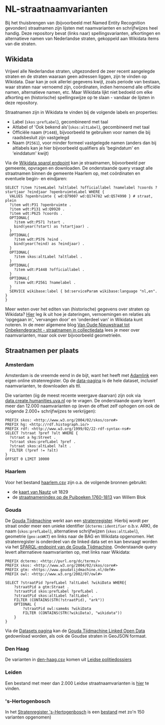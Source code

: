 # NL-straatnaamvarianten

Bij het thuisbrengen van (bijvoorbeeld met Named Entity Recognition gevonden) straatnamen zijn lijsten met naamvarianten en schrijfwijzes heel handig. Deze repository bevat (links naar) spellingsvarianten, afkortingen en alternatieve namen van Nederlandse straten, gekoppeld aan Wikidata items van die straten.

## Wikidata

Vrijwel alle Nederlandse straten, uitgezonderd de zeer recent aangelegde straten en de straten waaraan geen adressen liggen, zijn te vinden op Wikidata. Daar kan je ook allerlei gegevens kwijt, zoals periode van bestaan, waar straten naar vernoemd zijn, coördinaten, indien hernoemd alle officiële namen, alternatieve namen,  etc. Maar Wikidata lijkt niet bedoeld om elke afkorting en (historische) spellingswijze op te slaan - vandaar de lijsten in deze repository.

Straatnamen zijn in Wikidata te vinden bij de volgende labels en properties:

- Label (`skos:prefLabel`), gecombineerd met taal
- Altlabel of 'Ook bekend als'(`skos:altLabel`), gecombineerd met taal
- Officiële naam (`P1448`), bijvoorbeeld te gebruiken voor namen die bij raadsbesluit zijn vastgelegd
- Naam (`P2561`), voor minder formeel vastgelegde namen (anders dan bij altlabels kan je hier bijvoorbeeld qualifiers als 'begindatum' en 'einddatum' kwijt)

Via de [Wikidata sparql endpoint](https://query.wikidata.org/) kan je straatnamen, bijvoorbeeld per gemeente, opvragen en downloaden. De onderstaande query vraagt alle straatnamen binnen de gemeente Haarlem op, met coördinaten en eventuele begin- en eindjaren:

```
SELECT ?item ?itemLabel ?altlabel ?officiallabel ?namelabel ?coords ?startjaar ?eindjaar ?openbruimteLabel WHERE {
  VALUES ?openbruimte { wd:Q79007 wd:Q174782 wd:Q574990 } # straat, plein
  ?item wdt:P31 ?openbruimte .
  ?item wdt:P131 wd:Q9920 .
  ?item wdt:P625 ?coords .
  OPTIONAL{
    ?item wdt:P571 ?start .
    bind(year(?start) as ?startjaar) .
  }
  OPTIONAL{
    ?item wdt:P576 ?eind .
    bind(year(?eind) as ?eindjaar) .
  }
  OPTIONAL{
    ?item skos:altLabel ?altlabel .
  }
  OPTIONAL{
    ?item wdt:P1448 ?officiallabel .
  }
  OPTIONAL{
    ?item wdt:P2561 ?namelabel .
  }
  SERVICE wikibase:label { bd:serviceParam wikibase:language "nl,en". }
}

```

Meer weten over het editen van (historische) gegevens over straten op Wikidata? [Hier](https://github.com/mmmenno/linked-elo/tree/master/straten) leg ik uit hoe je dateringen, vernoemingen en relaties als 'opgegaan in', 'vervangen door' en 'onderdeel van' in Wikidata kunt noteren. In de meer algemene blog [Van Oude Nieuwstraat tot Onbekendegracht - straatnamen in collectiedata](http://islandsofmeaning.nl/straten-in-collecties/) lees je meer over naamvarianten, maar ook over bijvoorbeeld geometrieën.

## Straatnamen per plaats

### Amsterdam

Amsterdam is de vreemde eend in de bijt, want het heeft met [Adamlink](https://adamlink.nl/geo/streets/list) een eigen online stratenregister. Op de [data-pagina](https://adamlink.nl/data) is de hele dataset, inclusief naamvarianten, te downloaden als ttl.

Die varianten (iig de meest recente weergave daarvan) zijn ook via [data.create.humanities.uva.nl](https://data.create.humanities.uva.nl/) op te vragen. De onderstaande query levert meer dan 12.000 naamvarianten op (even de offset zelf ophogen om ook de volgende 2.000+ schrijfwijzes te verkrijgen):

```
PREFIX skos: <http://www.w3.org/2004/02/skos/core#>
PREFIX hg: <http://rdf.histograph.io/>
PREFIX rdf: <http://www.w3.org/1999/02/22-rdf-syntax-ns#>
SELECT ?straat ?pref ?alt WHERE {
  ?straat a hg:Street .
  ?straat skos:prefLabel ?pref .
  ?straat skos:altLabel ?alt .
  FILTER (?pref != ?alt)
} 
OFFSET 0 LIMIT 10000
```

### Haarlem

Voor het bestand [haarlem.csv](haarlem.csv) zijn o.a. de volgende bronnen gebruikt:

- de [kaart van Nautz](https://github.com/mmmenno/nautz) uit 1829
- de [straatnamenindex op de Puiboeken 1760-1813](https://geneaknowhow.net/script/dewit/haarlem-puiboeken.htm) van Willem Blok

### Gouda
De [Gouda Tijdmachine](https://www.goudatijdmachine.nl/) werkt aan een [stratenregister](https://www.goudatijdmachine.nl/data/straten). Hierbij wordt per straat onder meer een unieke identifier (`dcterms:identifier` o.b.v. ARK), de naam (`skos:prefLabel`), alternatieve schrijfwijzen (`skos:altLabel`), geometrie (`geo:asWKT`) en links naar de BAG en Wikidata opgenomen.
Het stratenregister is onderdeel van de linked data set en kan bevraagt worden via het [SPARQL-endpoint van de Gouda Tijdmachine](https://www.goudatijdmachine.nl/sparql/). Onderstaande query levert alternatieve naamvarianten op, met links naar Wikidata:

```
PREFIX dcterms: <http://purl.org/dc/terms/>
PREFIX skos: <http://www.w3.org/2004/02/skos/core#>
PREFIX gtm: <https://www.goudatijdmachine.nl/def#>
PREFIX owl: <http://www.w3.org/2002/07/owl#>

SELECT ?straatPid ?prefLabel ?altLabel ?wikiData WHERE{
    ?straatPid a gtm:Straat .
    ?straatPid skos:prefLabel ?prefLabel .
    ?straatPid skos:altLabel ?altLabel .
    FILTER (CONTAINS(STR(?straatPid), "ark"))
    OPTIONAL {
        ?straatPid owl:sameAs ?wikiData
        FILTER (CONTAINS(STR(?wikiData), "wikidata"))
    }
}
```

Via de [Datasets pagina](https://www.goudatijdmachine.nl/data/datasets) kan de [Gouda Tijdmachine Linked Open Data](https://www.goudatijdmachine.nl/data/document/ark:/60537/bD64Hu) gedownload worden, als ook de Goudse straten in GeoJSON formaat.

### Den Haag

De varianten in [den-haag.csv](den-haag.csv) komen uit [Leidse politiedossiers](https://dossier071.hicsuntleones.nl/)

### Leiden

Een bestand met meer dan 2.000 Leidse straatnaamvarianten is [hier](https://github.com/mmmenno/linked-elo/tree/master/straten) te vinden.

### 's-Hertogenbosch

In het [Stratenregister 's-Hertogenbosch](https://github.com/mmmenno/stratenregister-den-bosch) is een [bestand](https://github.com/mmmenno/stratenregister-den-bosch/blob/main/schrijfwijzes/naamvarianten.csv) met zo'n 150 varianten opgenomen)


